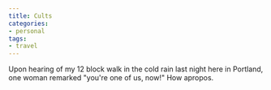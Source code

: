```yaml
---
title: Cults
categories:
- personal
tags:
- travel
---
```


Upon hearing of my 12 block walk in the cold rain last night here in Portland, one woman remarked "you're one of us, now!"  How apropos.
